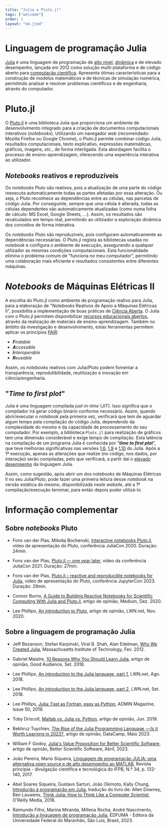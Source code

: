 ```yaml
---
title: "Julia e Pluto.jl"
tags: ["welcome"]
order: 1
layout: "md.jlmd"
---
```


# Linguagem de programação Julia 
[Julia](https://en.wikipedia.org/wiki/Julia_(programming_language)) é uma linguagem de programação de [alto nível](https://en.wikipedia.org/wiki/High-level_programming_language), [dinâmica](https://en.wikipedia.org/wiki/Dynamic_programming_language) e de elevado desempenho, lançada em 2012 como solução multi-plataforma e de código aberto para [computação científica](https://pt.wikipedia.org/wiki/Computa%C3%A7%C3%A3o_cient%C3%ADfica). Apresenta ótimas características para a construção de modelos matemáticos e de técnicas de simulação numérica, permitindo analisar e resolver problemas científicos e de engenharia, através do computador.


# Pluto.jl
O [Pluto.jl](https://plutojl.org/) é uma biblioteca Julia que proporciona um ambiente de desenvolvimento integrado para a criação de documentos computacionais interativos (*notebooks*).
Utilizando um navegador *web* (recomendado: Mozilla Firefox ou Google Chrome), o Pluto.jl permite combinar código Julia, resultados computacionais, texto explicativo, expressões matemáticas, gráficos, imagens, *etc.*, de forma interligada. Esta abordagem facilita o processo de ensino-aprendizagem, oferecendo uma experiência interativa ao utilizador.

## *Notebooks* reativos e reproduzíveis
Os *notebooks* Pluto são reativos, pois a atualização de uma parte do código reexecuta automaticamente todas as partes afetadas por essa alteração. 
Ou seja, o Pluto reconhece as dependências entre as células, nas parcelas de código Julia. Por conseguinte, sempre que uma célula é alterada, todas as células dependentes são automaticamente atualizadas (como numa folha de cálculo: MS Excel, Google Sheets, ...). Assim, os resultados são recalculados em tempo real, permitindo ao utilizador a exploração dinâmica dos conceitos de forma interativa.

Os *notebooks* Pluto são reproduzíveis, pois configuram automaticamente as dependências necessárias. O Pluto.jl regista as bibliotecas usadas no *notebook* e configura o ambiente de execução, assegurando a qualquer utilizador as mesmas condições computacionais. Esta funcionalidade elimina o problema comum de "funciona no meu computador", permitindo uma colaboração mais eficiente e resultados consistentes entre diferentes máquinas.


# *Notebooks* de Máquinas Elétricas II
A escolha do Pluto.jl como ambiente de programação reativo para Julia, para a elaboração de "*Notebooks* Reativos de Apoio a Máquinas Elétricas II", possibilita a implementação de boas práticas de [Ciência Aberta](https://www.ciencia-aberta.pt/). O Julia com o Pluto.jl permitem disponibilizar [recursos educacionais abertos](https://en.wikipedia.org/wiki/Open_educational_resources), através da realização de materiais de ensino-aprendizagem. Também no âmbito da investigação e desenvolvimento, estas ferramentas permitem aplicar os princípios [FAIR](https://openscience.eu/):

- _**F**indable_
- _**A**ccessible_
- _**I**nteroperable_
- _**R**eusable_

Assim, os *notebooks* reativos com Julia/Pluto podem fomentar a transparência, reprodutibilidade, reutilização e inovação em ciência/engenharia.


## "*Time to first plot*"
Julia é uma linguagem compilada *just-in-time* (JIT). Isso significa que o compilador irá gerar código binário conforme necessário. Assim, quando abrir/executar o *notebook* pela primeira vez, verificará que tem de aguardar algum tempo pela compilação do código Julia, dependendo da complexidade do mesmo e da capacidade de processamento do seu computador. Por exemplo, a biblioteca `Plots.jl` para realização de gráficos tem uma dimensão considerável e exige tempo de compilação. Esta latência na compilação de um programa Julia é conhecida por "**_time to first plot_**", que teve melhorias significativas nas versões [1.6](https://lwn.net/Articles/856819/), [1.9](https://lwn.net/Articles/933019/) e [1.10](https://lwn.net/Articles/958337/) do Julia. Após a 1ª execução, apenas as alterações que realize (no código, nos dados, por interação) serão compiladas, pelo que verificará, a partir daí o [elevado desempenho](https://julialang.org/benchmarks/) da linguagem Julia.

Assim, como sugestão, após abrir um dos *notebooks* de Máquinas Elétricas II no seu Julia/Pluto, pode fazer uma primeira leitura desse *notebook* na versão estática do mesmo, disponibilizada neste *website*, até a 1ª compilação/execução terminar, para então depois poder utilizá-lo.


# Informação complementar

## Sobre *notebooks* Pluto

- Fons van der Plas, Mikołaj Bochenski, [Interactive notebooks Pluto.jl](https://youtu.be/IAF8DjrQSSk), vídeo de apresentação do Pluto, conferência JuliaCon 2020. Duração: 24min.

- Fons van der Plas, [Pluto.jl — one year later](https://youtu.be/HiI4jgDyDhY), vídeo da conferência JuliaCon 2021. Duração: 27min.

- Fons van der Plas, [Pluto.jl – reactive and reproducible notebooks for Julia](https://www.youtube.com/watch?v=Rg3r3gG4nQo), vídeo de apresentação do Pluto, conferência JupyterCon 2023. Duração: 29min.

- Connor Burns, [A Guide to Building Reactive Notebooks for Scientific Computing With Julia and Pluto.jl](https://medium.com/swlh/a-guide-to-building-reactive-notebooks-for-scientific-computing-with-julia-and-pluto-jl-1a2c0c455d51), artigo de opinião, Medium, Dez. 2020.

- Lee Phillips, [An introduction to Pluto](https://lwn.net/Articles/835930/), artigo de opinião, LWN.net, Nov. 2020.


## Sobre a linguagem de programação Julia

- Jeff Bezanson, Stefan Karpinski, Viral B. Shah, Alan Edelman, [Why We Created Julia](https://julialang.org/blog/2012/02/why-we-created-julia/), Massachusetts Institute of Technology, Fev. 2012.

- Gabriel Maistre, [10 Reasons Why You Should Learn Julia](https://blog.goodaudience.com/10-reasons-why-you-should-learn-julia-d786ac29c6ca), artigo de opinião, Good Audience, Set. 2018.

- Lee Phillips, [An introduction to the Julia language, part 1](https://lwn.net/Articles/763626/), LWN.net, Ago. 2018.

- Lee Phillips, [An introduction to the Julia language, part 2](https://lwn.net/Articles/764001/), LWN.net, Set. 2018.

- Lee Phillips, [Julia: Fast as Fortran, easy as Python](https://www.admin-magazine.com/Archive/2019/50/Julia-Fast-as-Fortran-easy-as-Python), ADMIN Magazine, Issue 50, 2019.

- Toby Driscoll, [Matlab vs. Julia vs. Python](https://tobydriscoll.net/blog/matlab-vs.-julia-vs.-python/), artigo de opinião, Jun. 2019.

- Bekhruz Tuychiev, [The Rise of the Julia Programming Language  — Is it Worth Learning in 2023?](https://www.datacamp.com/blog/the-rise-of-julia-is-it-worth-learning-in-2022), artigo de opinião, DataCamp, Maio 2023.

- William F Godoy, [Julia's Value Proposition for Better Scientific Software](https://bssw.io/blog_posts/julia-s-value-proposition-for-better-scientific-software), artigo de opinião, Better Scientific Software, Abril, 2023.

- João Pereira, Mario Siqueira, [Linguagem de programação JULIA: uma alternativa open source e de alto desempenho ao MATLAB](https://periodicos.ifpb.edu.br/index.php/principia/article/view/1345), Revista principia - divulgação científica e tecnológica do IFPB, N.º 34, p. 132-140, 2017.

- Abel Soares Siqueira, Gustavo Sarturi, João Okimoto, Kally Chung, [Introdução à programação em Julia](https://juliaintro.github.io/JuliaIntroBR.jl/), tradução do livro de: Allen Downey, Ben Lauwens, [Think Julia: How to Think Like a Computer Scientist](https://benlauwens.github.io/ThinkJulia.jl/latest/book.html), O’Reilly Media, 2018.

- Raimundo Filho, Marina Miranda, Millena Rocha, André Nascimento, [Introdução a linguagem de programação Julia](https://www.edufma.ufma.br/wp-content/uploads/woocommerce_uploads/2023/05/Introdu%C3%A7%C3%A3o-a-linguagem-de-programa%C3%A7%C3%A3o-Julia.pdf),  EDFUMA - Editora da Universidade Federal do Maranhão, São Luís, Brasil, 2023.

